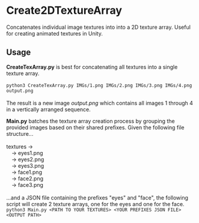 # Create2DTextureArray
Concatenates individual image textures into into a 2D texture array. Useful for creating animated textures in Unity. 

## Usage ##
<b>CreateTexArray.py</b> is best for concatenating all textures into a single texture array. <br><br>
`python3 CreateTexArray.py IMGs/1.png IMGs/2.png IMGs/3.png IMGs/4.png output.png` <br><br>
The result is a new image <i>output.png</i> which contains all images 1 through 4 in a vertically arranged sequence. <br>

<b>Main.py</b> batches the texture array creation process by grouping the provided images based on their shared prefixes. Given the following file structure...<br><br>
textures -> <br>
&emsp;-> eyes1.png <br>
&emsp;-> eyes2.png <br>
&emsp;-> eyes3.png <br>
&emsp;-> face1.png <br>
&emsp;-> face2.png <br>
&emsp;-> face3.png <br><br>
...and a JSON file containing the prefixes "eyes" and "face", the following script will create 2 texture arrays, one for the eyes and one for the face. <br>
`python3 Main.py <PATH TO YOUR TEXTURES> <YOUR PREFIXES JSON FILE> <OUTPUT PATH>`
